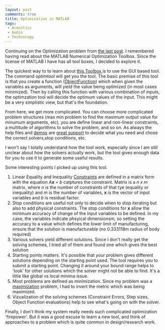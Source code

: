 ```yaml
---
layout: post
comments: true
title: Optimization in MATLAB
tags:
 - Acoustics
 - Audio
 - Technology
---
```


Continuing on the Optimization problem from [the last post][0]. I remembered having read about the MATLAB Numerical Optimization Toolbox. Since the license of MATLAB I have has all tool boxes, I decided to explore it.

The quickest way to to learn about [this Toolbox ][1]is to use the GUI based tool. The command _optimtool_ will get you the tool. The basic premise of this tool is that you create a function ([ObjectFunction][2]) which when given the variables as arguments, will yield the value being optimized (in most cases minimized). Then by calling this function with various combination of inputs, the optimzation tool will decide the optimum values of the input. This might be a very simplistic view, but that's the foundation.

From here, we get more complicated. You can choose more complicated problem structures (max min problem to find the maximum output value for minumum arguments, etc), you are define linear and non-linear constraints, a multitude of algorithms to solve the problem, and so on. As always the help files and [demos][3] are [great support][4] to decide what you need and chose the correct solvers,stop conditions, etc.

I won't say I totally understand how the tool work, especially since I am still unclear about how the solvers actually work, but the tool gives enough data for you to use it to generate some useful results.

Some interesting points I picked up using this tool.

1. Linear Equality and Inequality [Constraints][5] are defined in a matrix form with the equation _A**x** = b_ catptures the constraint. Matrix is a _n x m_ matrix, where _n_ is the number of constraints of that tye (equality or inequality) and _m_ is the number of variables, **x** is the vector of input variables and _b_ is residual factor.
2. Stop conditions are useful not only to decide when to stop iterating but also to add physical constraints. The stop conditions for **x** allow the minimum accuracy of change of the input variables to be defined. In my case, the variables indicate phsyical dimensionsm, so setting the accuracy to a value which defines the lower limit of manufacturing, ensure that the solution is manufacturable (no 0.333118m radius of body required)
3. Various solvers yield different solutions. Since I don't really get the solving schemes, I tried all of them and found one which gives the best solution
4. Starting points matters. It's possible that your problem gives different solutions depending on the starting point used. The tool requires you to submit a starting point. Changing it around your bound range helps to 'look' for other solutions which the solver might not be able to find. It's a little like global vs local minima issue.
5. Most problems are defined as minimization. Since my problem was a [maximization][6] problem, I had to invert the metric which was being maximized.
6. Vizualization of the solving schemes (Constraint Errors, Step sizes, Object Function evaluations) help to see what's going on with the solver.

Finally, I don't think my system really needs such complicated optimization 'firepower'. But it was a good excuse to learn a new tool, and think of approaches to a problem which is quite common in design/research work.



[0]:  http://chinpen.net/constrained-optimization/
[1]: http://www.mathworks.com/products/optimization/
[2]: http://www.mathworks.com/help/optim/write-objective-function.html
[3]: http://www.mathworks.com/products/optimization/demos.html
[4]: http://www.mathworks.com/help/optim/index.html#optimization-problem-setup
[5]: http://www.mathworks.com/help/optim/write-constraints.html
[6]: http://www.mathworks.com/help/optim/ug/choosing-a-solver.html#brhkghv-21

